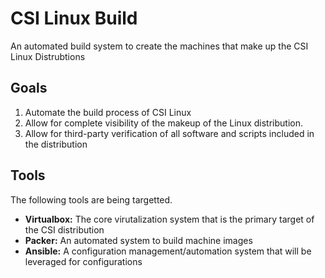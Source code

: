 # CSI Linux Build

An automated build system to create the machines that make up the CSI Linux Distrubtions

## Goals

1.  Automate the build process of CSI Linux
2.  Allow for complete visibility of the makeup of the Linux distribution.
3.  Allow for third-party verification of all software and scripts included in the distribution

## Tools

The following tools are being targetted.  

- **Virtualbox:**  The core virutalization system that is the primary target of the CSI distribution
- **Packer:**  An automated system to build machine images
- **Ansible:**  A configuration management/automation system that will be leveraged for configurations
